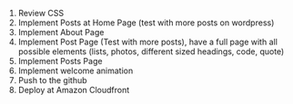 
1. Review CSS
2. Implement Posts at Home Page (test with more posts on wordpress)
3. Implement About Page
4. Implement Post Page (Test with more posts), have a full page with all possible elements (lists, photos, different sized headings, code, quote)
5. Implement Posts Page
6. Implement welcome animation
7. Push to the github
8. Deploy at Amazon Cloudfront
